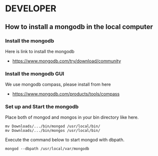 # DEVELOPER

## How to install a mongodb in the local computer

### Install the mongodb

Here is link to install the mongodb
- https://www.mongodb.com/try/download/community

### Install the mongodb GUI

We use mongodb compass, please install from here
- https://www.mongodb.com/products/tools/compass

### Set up and Start the mongodb

Place both of mongod and mongos in your bin directory like here.

```shell
mv Downloads/.../bin/mongod /usr/local/bin/
mv Downloads/.../bin/mongos /usr/local/bin/
```

Execute the command below to start mongod with dbpath.

```shell
mongod --dbpath /usr/local/var/mongodb
```
